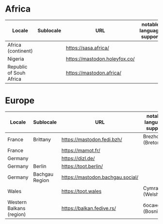 # Africa
| Locale | Sublocale | URL | notable language support |
| ------------- | ------------- | ------------- | ------------- |
| Africa (continent) |   | https://sasa.africa/ |  |
| Nigeria |   | https://mastodon.holeyfox.co/ |  |
| Republic of Souh Africa |   | https://mastodon.africa/ |  |

# Europe
| Locale | Sublocale | URL | notable language support |
| ------------- | ------------- | ------------- | ------------- |
| France | Brittany | https://mastodon.fedi.bzh/ | Brezhoneg (Breton) |
| France |   | https://mamot.fr/ |   |
| Germany |   | https://dizl.de/ |  |
| Germany | Berlin  | https://toot.berlin/ |  |
| Germany | Bachgau Region | https://mastodon.bachgau.social/ |  |
| Wales |   | https://toot.wales | Cymraeg (Welsh) |
| Western Balkans (region) | | https://balkan.fedive.rs/ | босански (Bosnian) |
